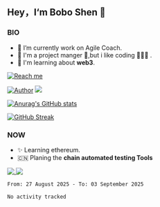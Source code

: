 ## Hey，I‘m Bobo Shen 👋

<!--
**shenyubo1982/shenyubo1982** is a ✨ _special_ ✨ repository because its `README.md` (this file) appears on your GitHub profile.
- 🤔 I’m looking for help with ...
- 💬 Ask me about ...
- 👯 I’m looking to collaborate on ...
- ⚡ Fun fact: ...
- 😄 Pronouns: ...


Here are some ideas to get you started:
-->

### BIO
- 🔭 I’m currently work on Agile Coach.
- 🌱 I'm a project manger 💼,but i like coding 👨🏻‍💻 .
- 🧠 I'm learning about **web3**.

[![Reach me](https://s2.loli.net/2022/06/12/vQyDIuP9HUq4p3R.png)](https://twitter.com/SHENYUBOBO)



[![Author](https://img.shields.io/badge/Author-shenyubo-blue "Author")](https://github.com/shenyubo1982 "Author")
![](https://komarev.com/ghpvc/?username=shenyubo1982&color=yellow)

[![Anurag's GitHub stats](https://github-readme-stats.vercel.app/api?username=shenyubo1982&show_icons=true&theme=onedark)](https://github.com/shenyubo1982)


[![GitHub Streak](https://github-readme-streak-stats.herokuapp.com?user=shenyubo1982&theme=onedark&hide_border=true&date_format=%5BY.%5Dn.j)](https://git.io/streak-stats)


### NOW
- ✨ Learning ethereum. 
- 🇨🇳 Planing the **chain automated testing Tools**

<a href="https://github.com/shenyubo1982/ethDemo" target="_blank">
  <img align="top" src="https://github-readme-stats.vercel.app/api/pin/?username=shenyubo1982&repo=ethDemo&theme=onedark" />
</a>
<a href="https://github.com/shenyubo1982/ethDemo" target="_blank">
 <img align="top" src="https://github-readme-stats.vercel.app/api/top-langs/?username=shenyubo1982&layout=compact&hide=javascript,html&theme=onedark" />
</a>

<!--START_SECTION:waka-->

```txt
From: 27 August 2025 - To: 03 September 2025

No activity tracked
```

<!--END_SECTION:waka-->

